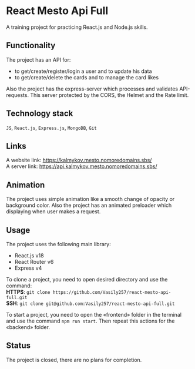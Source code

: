 # React Mesto Api Full  
A training project for practicing React.js and Node.js skills.  
  
## Functionality  
The project has an API for:  
- to get/create/register/login a user and to update his data  
- to get/create/delete the cards and to manage the card likes  
  
Also the project has the express-server which processes and validates API-requests. This server protected by the CORS, the Helmet and the Rate limit.
  
## Technology stack  
`JS`, `React.js`, `Express.js`, `MongoDB`, `Git`  
  
## Links  
A website link: https://kalmykov.mesto.nomoredomains.sbs/  
A server link: https://api.kalmykov.mesto.nomoredomains.sbs/  
  
## Animation  
The project uses simple animation like a smooth change of opacity or background color. Also the project has an animated preloader which displaying when user makes a request.
  
## Usage  
The project uses the following main library:  
- React.js v18  
- React Router v6  
- Express v4  

To clone a project, you need to open desired directory and use the command:  
**HTTPS**: `git clone https://github.com/Vasily257/react-mesto-api-full.git`  
**SSH**: `git clone git@github.com:Vasily257/react-mesto-api-full.git`  

To start a project, you need to open the «frontend» folder in the terminal and use the command `npm run start`. Then repeat this actions for the «backend» folder.
  
## Status
The project is closed, there are no plans for completion.
